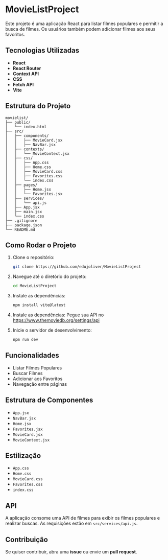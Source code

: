 # MovieListProject

Este projeto é uma aplicação React para listar filmes populares e permitir a busca de filmes. Os usuários também podem adicionar filmes aos seus favoritos.

## Tecnologias Utilizadas

- **React**
- **React Router**
- **Context API**
- **CSS**
- **Fetch API**
- **Vite**

## Estrutura do Projeto

```
movielist/
├── public/
│   └── index.html
├── src/
│   ├── components/
│   │   ├── MovieCard.jsx
│   │   ├── NavBar.jsx
│   ├── contexts/
│   │   └── MovieContext.jsx
│   ├── css/
│   │   ├── App.css
│   │   ├── Home.css
│   │   ├── MovieCard.css
│   │   ├── Favorites.css
│   │   └── index.css
│   ├── pages/
│   │   ├── Home.jsx
│   │   └── Favorites.jsx
│   ├── services/
│   │   └── api.js
│   ├── App.jsx
│   ├── main.jsx
│   └── index.css
├── .gitignore
├── package.json
└── README.md
```

## Como Rodar o Projeto

1. Clone o repositório:
   ```bash
   git clone https://github.com/edujoliver/MovieListProject
   ```
2. Navegue até o diretório do projeto:
   ```bash
   cd MovieListProject
   ```
3. Instale as dependências:
   ```bash
   npm install vite@latest
   ```
4. Instale as dependências:
      Pegue sua API no https://www.themoviedb.org/settings/api

5. Inicie o servidor de desenvolvimento:
   ```bash
   npm run dev
   ```

## Funcionalidades

- Listar Filmes Populares
- Buscar Filmes
- Adicionar aos Favoritos
- Navegação entre páginas

## Estrutura de Componentes

- `App.jsx`
- `NavBar.jsx`
- `Home.jsx`
- `Favorites.jsx`
- `MovieCard.jsx`
- `MovieContext.jsx`

## Estilização

- `App.css`
- `Home.css`
- `MovieCard.css`
- `Favorites.css`
- `index.css`

## API

A aplicação consome uma API de filmes para exibir os filmes populares e realizar buscas. As requisições estão em `src/services/api.js`.

## Contribuição

Se quiser contribuir, abra uma **issue** ou envie um **pull request**.
